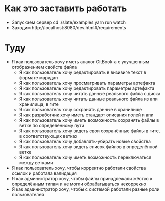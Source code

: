 # Как это заставить работать

- Запускаем сервер
cd ./slate/examples
yarn run watch
- Заходим
http://localhost:8080/dev.html#/requirements

# Туду

- Я как пользователь хочу иметь аналог GitBook-а с улучшенным отображением свойств файла
    + Я как пользователь хочу редактировать в визивиге текст в формате маркдан
    - Я как пользователь хочу просматривать параметры артефакта
    - Я как пользователь хочу редактировать параметры артефакта
    - Я как пользователь хочу читать данные реального файла с диска
    - Я как пользователь хочу читать данные реального файла из апи хранилища, в гите
    - Я как пользователь хочу сохранять данные в хранилище
    - Я как разработчик хочу иметь стандарт описания полей и апи
    - Я как пользователь хочу иметь возможность сохранять файлы в ветке по определённому пути
    - Я как пользователь хочу видеть свои сохранённые файлы в гите, в соответствующих ветках
    - Я как пользователь хочу добавлять-убирать новые свойства
    - Я как пользователь хочу видеть список файлов в определённой ветке
    - Я как пользователь хочу иметь возможность переключаться между ветками
- Я как пользователь хочу, чтобы корректно работали свойства ссылок и работала валидация
- Я как администратор хочу, чтобы файлы принадлежали жёстко к определённым типам и не могли обрабатываться некоррекно
- Я как администратор хочу, чтобы с системой работали разные роли пользователей
 
